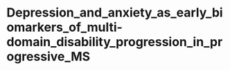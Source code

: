 # Depression_and_anxiety_as_early_biomarkers_of_multi-domain_disability_progression_in_progressive_MS
